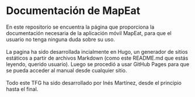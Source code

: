
# Documentación de MapEat

En este repositorio se encuentra la página que proporciona la documentación necesaria de la aplicación móvil MapEat, para que el usuario no tenga ninguna duda sobre su uso.
<br><br>
La pagina ha sido desarrollada incialmente en Hugo, un generador de sitios estáticos a partir de archivos Markdown (como este README.md que estás leyendo, querido usuario). Luego se procedió a usar GitHub Pages para que se pueda acceder al manual desde cualquier sitio. 
<br><br>
Todo este TFG ha sido desarrollado por Inés Martínez, desde el principio hasta el final. 
